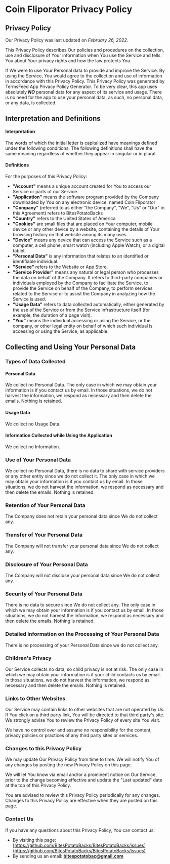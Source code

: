 # Coin Fliporator Privacy Policy
## Privacy Policy 
Our Privacy Policy was last updated on _February 26, 2022._

This Privacy Policy describes Our policies and procedures on the collection, use and disclosure of Your information when You use the Service and tells You about Your privacy rights and how the law protects You. 

If We were to use Your Personal data to provide and improve the Service. By using the Service, You would agree to the collection and use of information in accordance with this Privacy Policy. This Privacy Policy was generated by TermsFeed App Privacy Policy Generator. To be very clear, this app uses absolutely _**NO**_ personal data for any aspect of its service and usage. There is no need for the app to use your personal data, as such, no personal data, or any data, is collected.

## Interpretation and Definitions 
#### Interpretation 
The words of which the initial letter is capitalized have meanings defined under the following conditions. The following definitions shall have the same meaning regardless of whether they appear in singular or in plural. 
#### Definitions 
For the purposes of this Privacy Policy: 
- **"Account"** means a unique account created for You to access our Service or parts of our Service. 
- **"Application"** means the software program provided by the Company downloaded by You on any electronic device, named Coin Fliporator
- **"Company"** (referred to as either "the Company", "We", "Us" or "Our" in this Agreement) refers to BitesPotatoBacks
- **"Country"** refers to the United States of America 
- **"Cookies"** are small files that are placed on Your computer, mobile device or any other device by a website, containing the details of Your browsing history on that website among its many uses. 
- **"Device"** means any device that can access the Service such as a computer, a cell phone, smart watch (including Apple Watch), or a digital tablet. 
- **"Personal Data"** is any information that relates to an identified or identifiable individual.
- **"Service"** refers to the Website or App Store.
- **"Service Provider"** means any natural or legal person who processes the data on behalf of the Company. It refers to third-party companies or individuals employed by the Company to facilitate the Service, to provide the Service on behalf of the Company, to perform services related to the Service or to assist the Company in analyzing how the Service is used. 
- **"Usage Data"** refers to data collected automatically, either generated by the use of the Service or from the Service infrastructure itself (for example, the duration of a page visit). 
- **"You"** means the individual accessing or using the Service, or the company, or other legal entity on behalf of which such individual is accessing or using the Service, as applicable. 
## Collecting and Using Your Personal Data 
### Types of Data Collected 
#### Personal Data 
We collect no Personal Data. The only case in which we may obtain your information is if you contact us by email. In those situations, we do not harvest the information, we respond as necessary and then delete the emails. Nothing is retained.
#### Usage Data 
We collect no Usage Data.
#### Information Collected while Using the Application 
We collect no Information.

### Use of Your Personal Data 
We collect no Personal Data, there is no data to share with service providers or any other entity since we do not collect it. The only case in which we may obtain your information is if you contact us by email. In those situations, we do not harvest the information, we respond as necessary and then delete the emails. Nothing is retained.

### Retention of Your Personal Data 
The Company does not retain your personal data since We do not collect any.
### Transfer of Your Personal Data 
The Company will not transfer your personal data since We do not collect any.
### Disclosure of Your Personal Data 
The Company will not disclose your personal data since We do not collect any.
### Security of Your Personal Data 
There is no data to secure since We do not collect any. The only case in which we may obtain your information is if you contact us by email. In those situations, we do not harvest the information, we respond as necessary and then delete the emails. Nothing is retained.
### Detailed Information on the Processing of Your Personal Data 
There is no processing of your Personal Data since we do not collect any.
### Children's Privacy 
Our Service collects no data, so child privacy is not at risk. The only case in which we may obtain your information is if your child contacts us by email. In those situations, we do not harvest the information, we respond as necessary and then delete the emails. Nothing is retained.
### Links to Other Websites 
Our Service may contain links to other websites that are not operated by Us. If You click on a third party link, You will be directed to that third party's site. We strongly advise You to review the Privacy Policy of every site You visit. 

We have no control over and assume no responsibility for the content, privacy policies or practices of any third party sites or services. 
### Changes to this Privacy Policy 
We may update Our Privacy Policy from time to time. We will notify You of any changes by posting the new Privacy Policy on this page. 

We will let You know via email and/or a prominent notice on Our Service, prior to the change becoming effective and update the "Last updated" date at the top of this Privacy Policy. 

You are advised to review this Privacy Policy periodically for any changes. Changes to this Privacy Policy are effective when they are posted on this page. 
### Contact Us 
If you have any questions about this Privacy Policy, You can contact us: 
- By visiting this page: [https://github.com/BitesPotatoBacks/BitesPotatoBacks/issues](https://github.com/BitesPotatoBacks/BitesPotatoBacks/issues)
- By sending us an email: **bitespotatobac@gmail.com**
